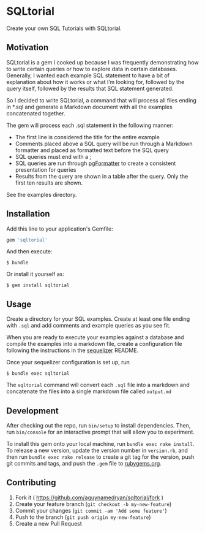 # SQLtorial

Create your own SQL Tutorials with SQLtorial.


## Motivation

SQLtorial is a gem I cooked up because I was frequently demonstrating how to write certain queries or how to explore data in certain databases.  Generally, I wanted each example SQL statement to have a bit of explanation about how it works or what I’m looking for, followed by the query itself, followed by the results that SQL statement generated.

So I decided to write SQLtorial, a command that will process all files ending in \*.sql and generate a Markdown document with all the examples concatenated together.

The gem will process each .sql statement in the following manner:
- The first line is considered the title for the entire example
- Comments placed above a SQL query will be run through a Markdown formatter and placed as formatted text before the SQL query
- SQL queries must end with a ;
- SQL queries are run through [pgFormatter](https://github.com/darold/pgFormatter) to create a consistent presentation for queries
- Results from the query are shown in a table after the query.  Only the first ten results are shown.

See the examples directory.

## Installation

Add this line to your application's Gemfile:

```ruby
gem 'sqltorial'
```

And then execute:

    $ bundle

Or install it yourself as:

    $ gem install sqltorial

## Usage

Create a directory for your SQL examples.  Create at least one file ending with `.sql` and add comments and example queries as you see fit.

When you are ready to execute your examples against a database and compile the examples into a markdown file, create a configuration file following the instructions in the [sequelizer](https://github.com/outcomesinsights/sequelizer) README.

Once your sequelizer configuration is set up, run

    $ bundle exec sqltorial

The `sqltorial` command will convert each `.sql` file into a markdown and concatenate the files into a single markdown file called `output.md`

## Development

After checking out the repo, run `bin/setup` to install dependencies. Then, run `bin/console` for an interactive prompt that will allow you to experiment.

To install this gem onto your local machine, run `bundle exec rake install`. To release a new version, update the version number in `version.rb`, and then run `bundle exec rake release` to create a git tag for the version, push git commits and tags, and push the `.gem` file to [rubygems.org](https://rubygems.org).

## Contributing

1. Fork it ( https://github.com/aguynamedryan/sqltorial/fork )
2. Create your feature branch (`git checkout -b my-new-feature`)
3. Commit your changes (`git commit -am 'Add some feature'`)
4. Push to the branch (`git push origin my-new-feature`)
5. Create a new Pull Request
